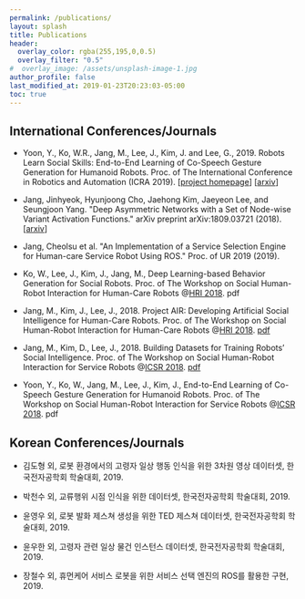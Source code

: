 ```yaml
---
permalink: /publications/
layout: splash
title: Publications
header:
  overlay_color: rgba(255,195,0,0.5)
  overlay_filter: "0.5"
#  overlay_image: /assets/unsplash-image-1.jpg
author_profile: false
last_modified_at: 2019-01-23T20:23:03-05:00
toc: true
---
```


## International Conferences/Journals

* Yoon, Y., Ko, W.R., Jang, M., Lee, J., Kim, J. and Lee, G., 2019. Robots Learn Social Skills: End-to-End Learning of Co-Speech Gesture Generation for Humanoid Robots. Proc. of The International Conference in Robotics and Automation (ICRA 2019). [[project homepage](https://sites.google.com/view/youngwoo-yoon/projects/co-speech-gesture-generation)] [[arxiv](https://arxiv.org/abs/1810.12541)]

* Jang, Jinhyeok, Hyunjoong Cho, Jaehong Kim, Jaeyeon Lee, and Seungjoon Yang. "Deep Asymmetric Networks with a Set of Node-wise Variant Activation Functions." arXiv preprint arXiv:1809.03721 (2018). [[arxiv](https://arxiv.org/abs/1809.03721)]

* Jang, Cheolsu et al. "An Implementation of a Service Selection Engine for Human-care Service Robot Using ROS." Proc. of UR 2019 (2019).

* Ko, W., Lee, J., Kim, J., Jang, M., Deep Learning-based Behavior Generation for Social Robots. Proc. of The Workshop on Social Human-Robot Interaction for Human-Care Robots @[HRI 2018](http://humanrobotinteraction.org/2018/index.html). pdf

* Jang, M., Kim, J., Lee, J., 2018. Project AIR: Developing Artificial Social Intelligence for Human-Care Robots. Proc. of The Workshop on Social Human-Robot Interaction for Human-Care Robots @[HRI 2018](http://humanrobotinteraction.org/2018/index.html). [pdf](/resources/minsujang_hri2018workshop.pdf)

* Jang, M., Kim, D., Lee, J., 2018. Building Datasets for Training Robots’ Social Intelligence. Proc. of The Workshop on Social Human-Robot Interaction for Service Robots @[ICSR 2018](http://uconf.org/ICSR2018/). [pdf](/resources/ICSR2018_SocialHRI_Workshop_minsujang.pdf)

* Yoon, Y., Ko, W., Jang, M., Lee, J., Kim, J., End-to-End Learning of Co-Speech Gesture Generation for Humanoid Robots. Proc. of The Workshop on Social Human-Robot Interaction for Service Robots @[ICSR 2018](http://uconf.org/ICSR2018/). pdf

## Korean Conferences/Journals

* 김도형 외, 로봇 환경에서의 고령자 일상 행동 인식을 위한 3차원 영상 데이터셋, 한국전자공학회 학술대회, 2019.

* 박천수 외, 교류행위 시점 인식을 위한 데이터셋, 한국전자공학회 학술대회, 2019.

* 윤영우 외, 로봇 발화 제스쳐 생성을 위한 TED 제스쳐 데이터셋, 한국전자공학회 학술대회, 2019.

* 윤우한 외, 고령자 관련 일상 물건 인스턴스 데이터셋, 한국전자공학회 학술대회, 2019.

* 장철수 외, 휴먼케어 서비스 로봇을 위한 서비스 선택 엔진의 ROS를 활용한 구현, 2019.